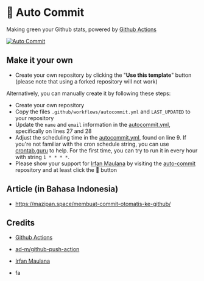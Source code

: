 # 🌳 Auto Commit

Making green your Github stats, powered by [Github Actions](https://github.com/features/actions)

[![Auto Commit](https://github.com/madfauzy/Auto-Commit/actions/workflows/autocommit.yml/badge.svg)](https://github.com/madfauzy/Auto-Commit/actions/workflows/autocommit.yml)

## Make it your own

- Create your own repository by clicking the "**Use this template**" button (please note that using a forked repository will not work)

Alternatively, you can manually create it by following these steps:

- Create your own repository
- Copy the files `.github/workflows/autocommit.yml` and `LAST_UPDATED` to your repository
- Update the `name` and `email` information in the [autocommit.yml](https://github.com/madfauzy/Auto-Commit/blob/main/.github/workflows/autocommit.yml#L27), specifically on lines 27 and 28
- Adjust the scheduling time in the [autocommit.yml](https://github.com/madfauzy/Auto-Commit/blob/main/.github/workflows/autocommit.yml#L9), found on line 9. If you're not familiar with the cron schedule string, you can use [crontab.guru](https://crontab.guru/) to help. For the first time, you can try to run it in every hour with string `1 * * * *`.
- Please show your support for [Irfan Maulana](https://github.com/mazipan) by visiting the [auto-commit](https://github.com/mazipan/auto-commit) repository and at least click the 🌟 button

## Article (in Bahasa Indonesia)

- <https://mazipan.space/membuat-commit-otomatis-ke-github/>

## Credits

- [Github Actions](https://github.com/features/actions)
- [ad-m/github-push-action](https://github.com/ad-m/github-push-action)
- [Irfan Maulana](https://github.com/mazipan)

- fa

